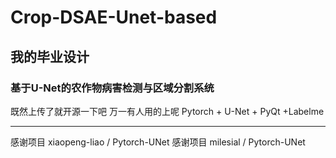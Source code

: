 ﻿# Crop-DSAE-Unet-based

## 我的毕业设计 
### 基于U-Net的农作物病害检测与区域分割系统 

既然上传了就开源一下吧 万一有人用的上呢
Pytorch + U-Net + PyQt +Labelme

------
感谢项目 xiaopeng-liao / Pytorch-UNet
感谢项目 milesial / Pytorch-UNet
